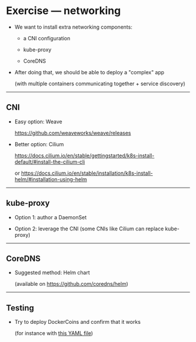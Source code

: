 # Exercise — networking

- We want to install extra networking components:

  - a CNI configuration

  - kube-proxy

  - CoreDNS

- After doing that, we should be able to deploy a "complex" app

  (with multiple containers communicating together + service discovery)

---

## CNI

- Easy option: Weave

  https://github.com/weaveworks/weave/releases

- Better option: Cilium

  https://docs.cilium.io/en/stable/gettingstarted/k8s-install-default/#install-the-cilium-cli

  or https://docs.cilium.io/en/stable/installation/k8s-install-helm/#installation-using-helm

---

## kube-proxy

- Option 1: author a DaemonSet

- Option 2: leverage the CNI (some CNIs like Cilium can replace kube-proxy)

---

## CoreDNS

- Suggested method: Helm chart

  (available on https://github.com/coredns/helm)

---

## Testing

- Try to deploy DockerCoins and confirm that it works

  (for instance with [this YAML file](https://raw.githubusercontent.com/jpetazzo/container.training/refs/heads/main/k8s/dockercoins.yaml))
